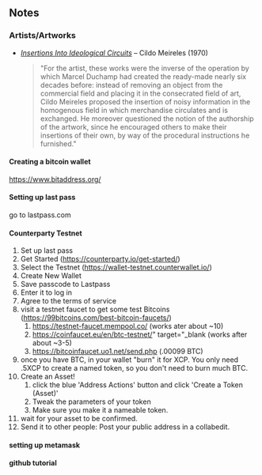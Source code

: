 

## Notes

### Artists/Artworks
* <a href="https://www.daros-latinamerica.net/ensayo/cildo-meireles-insertions-ideological-circuits" target="blank"><em>Insertions Into Ideological Circuits</em></a> – Cildo Meireles (1970)
    > "For the artist, these works were the inverse of the operation by which Marcel Duchamp had created the ready-made nearly six decades before: instead of removing an object from the commercial field and placing it in the consecrated field of art, Cildo Meireles proposed the insertion of noisy information in the homogenous field in which merchandise circulates and is exchanged. He moreover questioned the notion of the authorship of the artwork, since he encouraged others to make their insertions of their own, by way of the procedural instructions he furnished."

#### Creating a bitcoin wallet
https://www.bitaddress.org/

#### Setting up last pass
go to lastpass.com

#### Counterparty Testnet
1. Set up last pass
1. Get Started (https://counterparty.io/get-started/)
1. Select the Testnet (https://wallet-testnet.counterwallet.io/)
1. Create New Wallet
1. Save passcode to Lastpass
1. Enter it to log in
1. Agree to the terms of service
1. visit a testnet faucet to get some test Bitcoins (https://99bitcoins.com/best-bitcoin-faucets/)
    1. <a href="https://testnet-faucet.mempool.co/" target="_blank">https://testnet-faucet.mempool.co/</a> (works ater about ~10)
    1. <a href="https://coinfaucet.eu/en/btc-testnet/" target="_blank">https://coinfaucet.eu/en/btc-testnet/" target="_blank</a> (works after about ~3-5)
    1. <a href="https://bitcoinfaucet.uo1.net/send.php" target="_blank">https://bitcoinfaucet.uo1.net/send.php</a> (.00099 BTC)
1. once you have BTC, in your wallet "burn" it for XCP. You only need .5XCP to create a named token, so you don't need to burn much BTC.
1. Create an Asset!
    1. click the blue 'Address Actions' button and click 'Create a Token (Asset)'
    1. Tweak the parameters of your token
    1. Make sure you make it a nameable token.
1. wait for your asset to be confirmed.
1. Send it to other people: Post your public address in a collabedit.

#### setting up metamask

#### github tutorial





